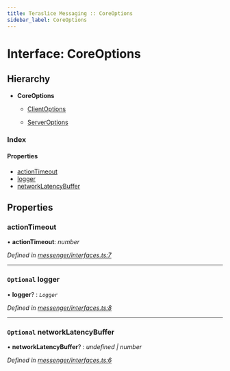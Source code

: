 ```yaml
---
title: Teraslice Messaging :: CoreOptions
sidebar_label: CoreOptions
---
```


# Interface: CoreOptions

## Hierarchy

* **CoreOptions**

  * [ClientOptions](clientoptions.md)

  * [ServerOptions](serveroptions.md)

### Index

#### Properties

* [actionTimeout](coreoptions.md#actiontimeout)
* [logger](coreoptions.md#optional-logger)
* [networkLatencyBuffer](coreoptions.md#optional-networklatencybuffer)

## Properties

###  actionTimeout

• **actionTimeout**: *number*

*Defined in [messenger/interfaces.ts:7](https://github.com/terascope/teraslice/blob/e7b0edd3/packages/teraslice-messaging/src/messenger/interfaces.ts#L7)*

___

### `Optional` logger

• **logger**? : *`Logger`*

*Defined in [messenger/interfaces.ts:8](https://github.com/terascope/teraslice/blob/e7b0edd3/packages/teraslice-messaging/src/messenger/interfaces.ts#L8)*

___

### `Optional` networkLatencyBuffer

• **networkLatencyBuffer**? : *undefined | number*

*Defined in [messenger/interfaces.ts:6](https://github.com/terascope/teraslice/blob/e7b0edd3/packages/teraslice-messaging/src/messenger/interfaces.ts#L6)*
